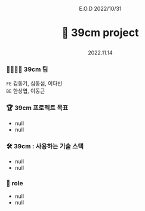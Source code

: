 <p align="center"> E.O.D 2022/10/31

# <p align="center">📏 39cm project

<p align="center"> 2022.11.14

### 👩‍👩‍👧‍👦 39cm 팀

`FE` 김동기, 심동섭, 이다빈 <br>
`BE` 한상엽, 이동근

### 🏆 39cm 프로젝트 목표

- null
- null

### 🛠 39cm : 사용하는 기술 스택

- null
- null

### 📝 role

- null
- null
